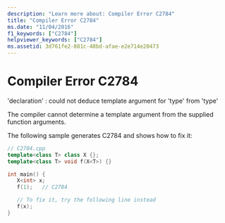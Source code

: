```yaml
---
description: "Learn more about: Compiler Error C2784"
title: "Compiler Error C2784"
ms.date: "11/04/2016"
f1_keywords: ["C2784"]
helpviewer_keywords: ["C2784"]
ms.assetid: 3d761fe2-881c-48bd-afae-e2e714e20473
---
```

# Compiler Error C2784

'declaration' : could not deduce template argument for 'type' from 'type'

The compiler cannot determine a template argument from the supplied function arguments.

The following sample generates C2784 and shows how to fix it:

```cpp
// C2784.cpp
template<class T> class X {};
template<class T> void f(X<T>) {}

int main() {
   X<int> x;
   f(1);   // C2784

   // To fix it, try the following line instead
   f(x);
}
```
